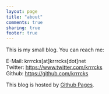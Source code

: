 ```yaml
---
layout: page
title: "about"
comments: true
sharing: true
footer: true
---
```

This is my small blog. You can reach me:

E-Mail: krrrcks[at]krrrcks[dot]net  
Twitter: https://www.twitter.com/krrrcks   
Github: https://github.com/krrrcks  

This blog is hosted by [Github Pages](https://pages.github.com).
